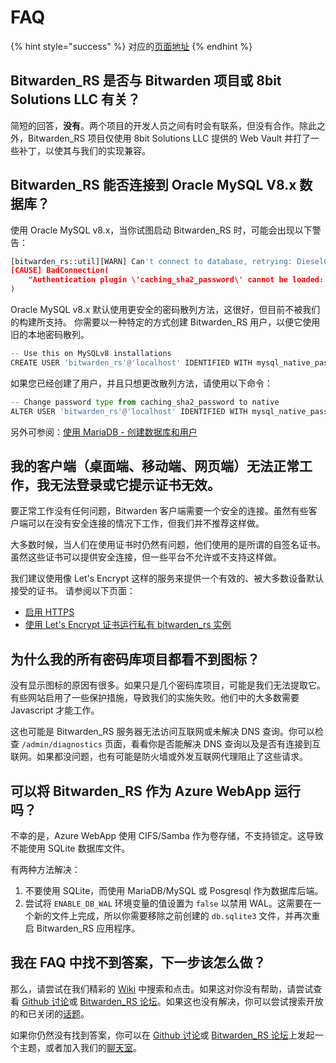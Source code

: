 # FAQ

{% hint style="success" %}
对应的[页面地址](https://github.com/dani-garcia/bitwarden_rs/FAQs)
{% endhint %}

## Bitwarden\_RS 是否与 Bitwarden 项目或 8bit Solutions LLC 有关？ <a id="is-bitwarden_rs-associated-with-the-bitwarden-project-or-8-bit-solutions-llc"></a>

简短的回答，**没有**。两个项目的开发人员之间有时会有联系，但没有合作。除此之外，Bitwarden\_RS 项目仅使用 8bit Solutions LLC 提供的 Web Vault 并打了一些补丁，以使其与我们的实现兼容。

## Bitwarden\_RS 能否连接到 Oracle MySQL V8.x 数据库？ <a id="can-bitwarden_rs-connect-to-an-oracle-mysql-v-8-x-database"></a>

使用 Oracle MySQL v8.x，当你试图启动 Bitwarden\_RS 时，可能会出现以下警告：

```python
[bitwarden_rs::util][WARN] Can't connect to database, retrying: DieselConError.
[CAUSE] BadConnection(
    "Authentication plugin \'caching_sha2_password\' cannot be loaded: /usr/lib/x86_64-linux-gnu/mariadb18/plugin/caching_sha2_password.so: cannot open shared object file: No such file or directory",
)
```

Oracle MySQL v8.x 默认使用更安全的密码散列方法，这很好，但目前不被我们的构建所支持。 你需要以一种特定的方式创建 Bitwarden\_RS 用户，以便它使用旧的本地密码散列。

```python
-- Use this on MySQLv8 installations
CREATE USER 'bitwarden_rs'@'localhost' IDENTIFIED WITH mysql_native_password BY 'yourpassword';
```

如果您已经创建了用户，并且只想更改散列方法，请使用以下命令：

```python
-- Change password type from caching_sha2_password to native
ALTER USER 'bitwarden_rs'@'localhost' IDENTIFIED WITH mysql_native_password BY 'yourpassword';
```

另外可参阅：[使用 MariaDB - 创建数据库和用户](configuration/database/using-the-mariadb-mysql-backend.md#create-database-and-user)

## 我的客户端（桌面端、移动端、网页端）无法正常工作，我无法登录或它提示证书无效。 <a id="my-client-desktop-mobile-web-does-not-work-i-can-not-login-or-it-complains-about-invalid-certificates"></a>

要正常工作没有任何问题，Bitwarden 客户端需要一个安全的连接。虽然有些客户端可以在没有安全连接的情况下工作，但我们并不推荐这样做。

大多数时候，当人们在使用证书时仍然有问题，他们使用的是所谓的自签名证书。虽然这些证书可以提供安全连接，但一些平台不允许或不支持这样做。

我们建议使用像 Let's Encrypt 这样的服务来提供一个有效的、被大多数设备默认接受的证书。 请参阅以下页面：

* [启用 HTTPS](deployment/https/enabling-https.md)
* [使用 Let's Encrypt 证书运行私有 bitwarden\_rs 实例](deployment/https/running-a-private-bitwarden_rs-instance-with-lets-encrypt-certs.md)

## 为什么我的所有密码库项目都看不到图标？ <a id="why-do-i-see-no-icons-for-all-my-vault-items"></a>

没有显示图标的原因有很多。如果只是几个密码库项目，可能是我们无法提取它。有些网站启用了一些保护措施，导致我们的实施失败。他们中的大多数需要 Javascript 才能工作。

这也可能是 Bitwarden\_RS 服务器无法访问互联网或未解决 DNS 查询。你可以检查 `/admin/diagnostics` 页面，看看你是否能解决 DNS 查询以及是否有连接到互联网。如果都没问题，也有可能是防火墙或外发互联网代理阻止了这些请求。

## 可以将 Bitwarden\_RS 作为 Azure WebApp 运行吗？ <a id="can-i-run-bitwarden_rs-as-an-azure-webapp"></a>

不幸的是，Azure WebApp 使用 CIFS/Samba 作为卷存储，不支持锁定。这导致不能使用 SQLite 数据库文件。 

有两种方法解决：

1. 不要使用 SQLite，而使用 MariaDB/MySQL 或 Posgresql 作为数据库后端。
2. 尝试将 `ENABLE_DB_WAL` 环境变量的值设置为 `false` 以禁用 WAL。这需要在一个新的文件上完成，所以你需要移除之前创建的 `db.sqlite3` 文件，并再次重启 Bitwarden\_RS 应用程序。

## 我在 FAQ 中找不到答案，下一步该怎么做？ <a id="i-did-not-find-my-answer-here-in-the-faq-what-to-do-next"></a>

那么，请尝试在我们精彩的 [Wiki](./) 中搜索和点击。如果这对你没有帮助，请尝试查看 [Github 讨论](https://github.com/dani-garcia/bitwarden_rs/discussions)或 [Bitwarden\_RS 论坛](https://bitwardenrs.discourse.group/)。如果这也没有解决，你可以尝试搜索开放的和已关闭的[话题](https://github.com/dani-garcia/bitwarden_rs/issues)。

如果你仍然没有找到答案，你可以在 [Github 讨论](https://github.com/dani-garcia/bitwarden_rs/discussions)或 [Bitwarden\_RS 论坛](https://bitwardenrs.discourse.group/)上发起一个主题，或者加入我们的[聊天室](https://matrix.to/#/#bitwarden_rs:matrix.org)。

